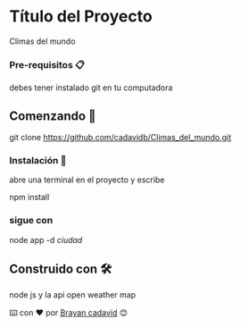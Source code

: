 # Título del Proyecto

Climas del mundo

### Pre-requisitos 📋

debes tener instalado git en tu computadora

## Comenzando 🚀

git clone https://github.com/cadavidb/Climas_del_mundo.git




### Instalación 🔧

abre una terminal en el proyecto y escribe 

npm install


### sigue con 
node app -d *ciudad*



## Construido con 🛠️

node js y la api open weather map






⌨️ con ❤️ por [Brayan cadavid](https://github.com/cadavidb) 😊
